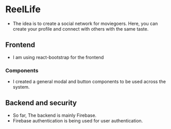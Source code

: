 # ReelLife

- The idea is to create a social network for moviegoers. Here, you can create your profile and connect with others with the same taste.

## Frontend
- I am using react-bootstrap for the frontend

### Components
- I created a general modal and button components to be used across the system.
  
## Backend and security
- So far, The backend is mainly Firebase.
- Firebase authentication is being used for user authentication.
